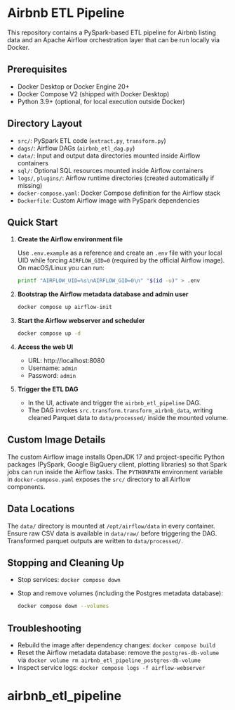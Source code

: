 # Airbnb ETL Pipeline

This repository contains a PySpark-based ETL pipeline for Airbnb listing data and an Apache Airflow orchestration layer that can be run locally via Docker.

## Prerequisites

- Docker Desktop or Docker Engine 20+
- Docker Compose V2 (shipped with Docker Desktop)
- Python 3.9+ (optional, for local execution outside Docker)

## Directory Layout

- `src/`: PySpark ETL code (`extract.py`, `transform.py`)
- `dags/`: Airflow DAGs (`airbnb_etl_dag.py`)
- `data/`: Input and output data directories mounted inside Airflow containers
- `sql/`: Optional SQL resources mounted inside Airflow containers
- `logs/`, `plugins/`: Airflow runtime directories (created automatically if missing)
- `docker-compose.yaml`: Docker Compose definition for the Airflow stack
- `Dockerfile`: Custom Airflow image with PySpark dependencies

## Quick Start

1. **Create the Airflow environment file**

   Use `.env.example` as a reference and create an `.env` file with your local UID while forcing `AIRFLOW_GID=0` (required by the official Airflow image). On macOS/Linux you can run:

   ```bash
   printf "AIRFLOW_UID=%s\nAIRFLOW_GID=0\n" "$(id -u)" > .env
   ```

2. **Bootstrap the Airflow metadata database and admin user**

   ```bash
   docker compose up airflow-init
   ```

3. **Start the Airflow webserver and scheduler**

   ```bash
   docker compose up -d
   ```

4. **Access the web UI**

   - URL: http://localhost:8080
   - Username: `admin`
   - Password: `admin`

5. **Trigger the ETL DAG**

   - In the UI, activate and trigger the `airbnb_etl_pipeline` DAG.
   - The DAG invokes `src.transform.transform_airbnb_data`, writing cleaned Parquet data to `data/processed/` inside the mounted volume.

## Custom Image Details

The custom Airflow image installs OpenJDK 17 and project-specific Python packages (PySpark, Google BigQuery client, plotting libraries) so that Spark jobs can run inside the Airflow tasks. The `PYTHONPATH` environment variable in `docker-compose.yaml` exposes the `src/` directory to all Airflow components.

## Data Locations

The `data/` directory is mounted at `/opt/airflow/data` in every container. Ensure raw CSV data is available in `data/raw/` before triggering the DAG. Transformed parquet outputs are written to `data/processed/`.

## Stopping and Cleaning Up

- Stop services: `docker compose down`
- Stop and remove volumes (including the Postgres metadata database):

  ```bash
  docker compose down --volumes
  ```

## Troubleshooting

- Rebuild the image after dependency changes: `docker compose build`
- Reset the Airflow metadata database: remove the `postgres-db-volume` via `docker volume rm airbnb_etl_pipeline_postgres-db-volume`
- Inspect service logs: `docker compose logs -f airflow-webserver`

# airbnb_etl_pipeline
